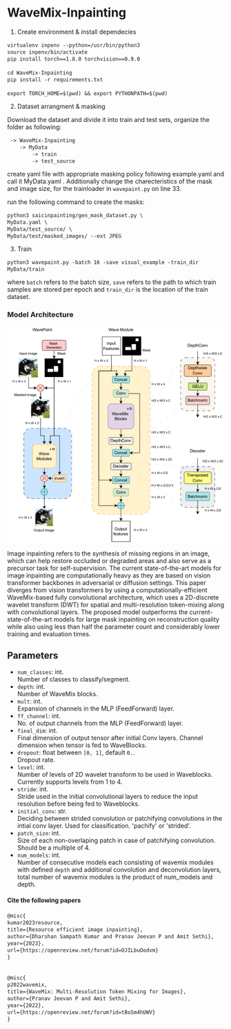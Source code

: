 # WaveMix-Inpainting
 
1. Create environment & install dependecies
```
virtualenv inpenv --python=/usr/bin/python3
source inpenv/bin/activate
pip install torch==1.8.0 torchvision==0.9.0

cd WaveMix-Inpainting
pip install -r requirements.txt 

export TORCH_HOME=$(pwd) && export PYTHONPATH=$(pwd)
```
2. Dataset arrangment & masking 

Download the dataset and divide it into train and test sets, organize the folder as following:
```
 -> WaveMix-Inpainting  
	-> MyData  
		-> train  
		-> test_source  
```
create yaml file with appropriate masking policy following example.yaml and call it MyData.yaml . Additionally change the charecteristics of the mask and image size, for the trainloader in `wavepaint.py` on line 33.

run the following command to create the masks:
```
python3 saicinpainting/gen_mask_dataset.py \
MyData.yaml \
MyData/test_source/ \
MyData/test/masked_images/ --ext JPEG
```

3. Train

```
python3 wavepaint.py -batch 16 -save visual_example -train_dir MyData/train
```
where `batch` refers to the batch size, `save` refers to the path to which train samples are stored per epoch and `train_dir` is the location of the train dataset.


### Model Architecture 

![image](https://github.com/remag2069/WaveMix-Inpainting/blob/main/resources/model.png)

Image inpainting refers to the synthesis of missing regions in an image, which can help restore occluded or degraded areas and also serve as a precursor task for self-supervision. The current state-of-the-art models for image inpainting are computationally heavy as they are based on vision transformer backbones in adversarial or diffusion settings. This paper diverges from vision transformers by using a computationally-efficient WaveMix-based fully convolutional architecture, which uses a 2D-discrete wavelet transform (DWT) for spatial and multi-resolution token-mixing along with convolutional layers. The proposed model outperforms the current-state-of-the-art models for large mask inpainting on reconstruction quality while also using less than half the parameter count and considerably lower training and evaluation times. 


## Parameters <!-- Have to change -->

- `num_classes`: int.  
Number of classes to classify/segment.
- `depth`: int.  
Number of WaveMix blocks.
- `mult`: int.  
Expansion of channels in the MLP (FeedForward) layer. 
- `ff_channel`: int.  
No. of output channels from the MLP (FeedForward) layer. 
- `final_dim`: int.  
Final dimension of output tensor after initial Conv layers. Channel dimension when tensor is fed to WaveBlocks.
- `dropout`: float between `[0, 1]`, default `0.`.  
Dropout rate. 
- `level`: int.  
Number of levels of 2D wavelet transform to be used in Waveblocks. Currently supports levels from 1 to 4.
- `stride`: int.  
Stride used in the initial convolutional layers to reduce the input resolution before being fed to Waveblocks. 
- `initial_conv`: str.  
Deciding between strided convolution or patchifying convolutions in the intial conv layer. Used for classification. 'pachify' or 'strided'.
- `patch_size`: int.  
Size of each non-overlaping patch in case of patchifying convolution. Should be a multiple of 4.
- `num_models`: int.  
Number of consecutive models each consisting of wavemix modules with defined `depth` and additional convolution and deconvolution layers, total number of wavemix modules is the product of num_models and depth.


#### Cite the following papers 
```
@misc{
kumar2023resource,
title={Resource efficient image inpainting},
author={Dharshan Sampath Kumar and Pranav Jeevan P and Amit Sethi},
year={2023},
url={https://openreview.net/forum?id=OJILbuOodvm}
}


@misc{
p2022wavemix,
title={WaveMix: Multi-Resolution Token Mixing for Images},
author={Pranav Jeevan P and Amit Sethi},
year={2022},
url={https://openreview.net/forum?id=tBoSm4hUWV}
}

``` 

